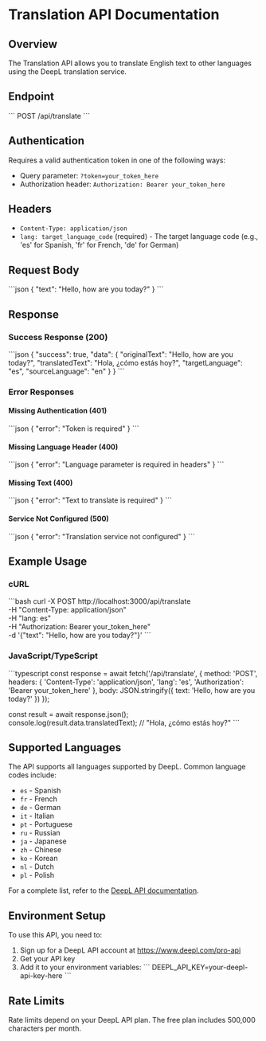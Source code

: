 # Translation API Documentation

## Overview
The Translation API allows you to translate English text to other languages using the DeepL translation service.

## Endpoint
\`\`\`
POST /api/translate
\`\`\`

## Authentication
Requires a valid authentication token in one of the following ways:
- Query parameter: `?token=your_token_here`
- Authorization header: `Authorization: Bearer your_token_here`

## Headers
- `Content-Type: application/json`
- `lang: target_language_code` (required) - The target language code (e.g., 'es' for Spanish, 'fr' for French, 'de' for German)

## Request Body
\`\`\`json
{
  "text": "Hello, how are you today?"
}
\`\`\`

## Response
### Success Response (200)
\`\`\`json
{
  "success": true,
  "data": {
    "originalText": "Hello, how are you today?",
    "translatedText": "Hola, ¿cómo estás hoy?",
    "targetLanguage": "es",
    "sourceLanguage": "en"
  }
}
\`\`\`

### Error Responses

#### Missing Authentication (401)
\`\`\`json
{
  "error": "Token is required"
}
\`\`\`

#### Missing Language Header (400)
\`\`\`json
{
  "error": "Language parameter is required in headers"
}
\`\`\`

#### Missing Text (400)
\`\`\`json
{
  "error": "Text to translate is required"
}
\`\`\`

#### Service Not Configured (500)
\`\`\`json
{
  "error": "Translation service not configured"
}
\`\`\`

## Example Usage

### cURL
\`\`\`bash
curl -X POST http://localhost:3000/api/translate \
  -H "Content-Type: application/json" \
  -H "lang: es" \
  -H "Authorization: Bearer your_token_here" \
  -d '{"text": "Hello, how are you today?"}'
\`\`\`

### JavaScript/TypeScript
\`\`\`typescript
const response = await fetch('/api/translate', {
  method: 'POST',
  headers: {
    'Content-Type': 'application/json',
    'lang': 'es',
    'Authorization': 'Bearer your_token_here'
  },
  body: JSON.stringify({
    text: 'Hello, how are you today?'
  })
});

const result = await response.json();
console.log(result.data.translatedText); // "Hola, ¿cómo estás hoy?"
\`\`\`

## Supported Languages
The API supports all languages supported by DeepL. Common language codes include:
- `es` - Spanish
- `fr` - French
- `de` - German
- `it` - Italian
- `pt` - Portuguese
- `ru` - Russian
- `ja` - Japanese
- `zh` - Chinese
- `ko` - Korean
- `nl` - Dutch
- `pl` - Polish

For a complete list, refer to the [DeepL API documentation](https://www.deepl.com/docs-api/translate/translate-text/).

## Environment Setup
To use this API, you need to:

1. Sign up for a DeepL API account at https://www.deepl.com/pro-api
2. Get your API key
3. Add it to your environment variables:
   \`\`\`
   DEEPL_API_KEY=your-deepl-api-key-here
   \`\`\`

## Rate Limits
Rate limits depend on your DeepL API plan. The free plan includes 500,000 characters per month.
